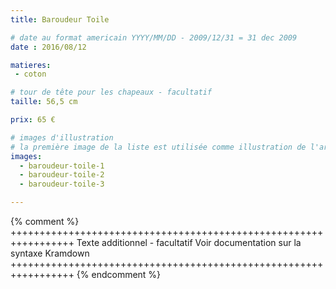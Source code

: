 ```yaml
---
title: Baroudeur Toile

# date au format americain YYYY/MM/DD - 2009/12/31 = 31 dec 2009
date : 2016/08/12

matieres:
 - coton

# tour de tête pour les chapeaux - facultatif
taille: 56,5 cm

prix: 65 €

# images d'illustration
# la première image de la liste est utilisée comme illustration de l'article dans les pages de listing.
images:
  - baroudeur-toile-1
  - baroudeur-toile-2
  - baroudeur-toile-3

---
```

{% comment %} +++++++++++++++++++++++++++++++++++++++++++++++++++++++++++++++++
              Texte additionnel - facultatif
              Voir documentation sur la syntaxe Kramdown
+++++++++++++++++++++++++++++++++++++++++++++++++++++++++++++++++ {% endcomment %}
